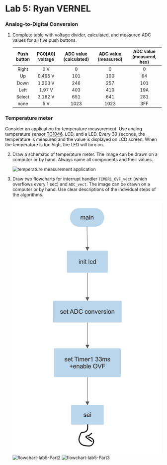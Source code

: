 # Lab 5: Ryan VERNEL

### Analog-to-Digital Conversion

1. Complete table with voltage divider, calculated, and measured ADC values for all five push buttons.

   | **Push button** | **PC0[A0] voltage** | **ADC value (calculated)** | **ADC value (measured)** | **ADC value (measured, hex)** |
   | :-: | :-: | :-: | :-: | :-: |
   | Right  | 0 V | 0 | 0 | 0 |
   | Up     | 0.495 V | 101 | 100 | 64 |
   | Down   | 1.203 V | 246 | 257 | 101 |
   | Left   | 1.97 V | 403 | 410 | 19A |
   | Select | 3.182 V | 651 | 641 | 281 |
   | none   | 5 V | 1023 | 1023 | 3FF |

### Temperature meter

Consider an application for temperature measurement. Use analog temperature sensor [TC1046](http://ww1.microchip.com/downloads/en/DeviceDoc/21496C.pdf), LCD, and a LED. Every 30 seconds, the temperature is measured and the value is displayed on LCD screen. When the temperature is too high, the LED will turn on.

2. Draw a schematic of temperature meter. The image can be drawn on a computer or by hand. Always name all components and their values.

   ![temperature measurement application](https://raw.githubusercontent.com/Rayou01/digitals-electronics-2/main/PlatformIO/Projects/lab5-adc/test/temperature%20measurement%20application.png)

3. Draw two flowcharts for interrupt handler `TIMER1_OVF_vect` (which overflows every 1 sec) and `ADC_vect`. The image can be drawn on a computer or by hand. Use clear descriptions of the individual steps of the algorithms.

   ![flowchart-lab5-Part1](https://raw.githubusercontent.com/Rayou01/digitals-electronics-2/main/PlatformIO/Projects/lab5-adc/test/flowchart-lab5-part1.png)
   ![flowchart-lab5-Part2]()
   ![flowchart-lab5-Part3]()
